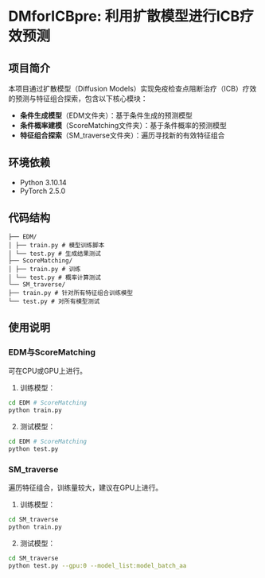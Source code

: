 # DMforICBpre: 利用扩散模型进行ICB疗效预测

## 项目简介
本项目通过扩散模型（Diffusion Models）实现免疫检查点阻断治疗（ICB）疗效的预测与特征组合探索，包含以下核心模块：
- **条件生成模型**（EDM文件夹）：基于条件生成的预测模型
- **条件概率建模**（ScoreMatching文件夹）：基于条件概率的预测模型
- **特征组合探索**（SM_traverse文件夹）：遍历寻找新的有效特征组合

## 环境依赖
- Python 3.10.14
- PyTorch 2.5.0

## 代码结构
```
├── EDM/ 
│ ├── train.py # 模型训练脚本
│ └── test.py # 生成结果测试
├── ScoreMatching/ 
│ ├── train.py # 训练
│ └── test.py # 概率计算测试
└── SM_traverse/
├── train.py # 针对所有特征组合训练模型
└── test.py # 对所有模型测试
```


## 使用说明

### EDM与ScoreMatching
可在CPU或GPU上进行。
1. 训练模型：
```bash
cd EDM # ScoreMatching
python train.py
```
2. 测试模型：
```bash
cd EDM # ScoreMatching
python test.py
```
### SM_traverse
遍历特征组合，训练量较大，建议在GPU上进行。
1. 训练模型：
```bash
cd SM_traverse
python train.py 
```
2. 测试模型：
```bash
cd SM_traverse
python test.py --gpu:0 --model_list:model_batch_aa
```
